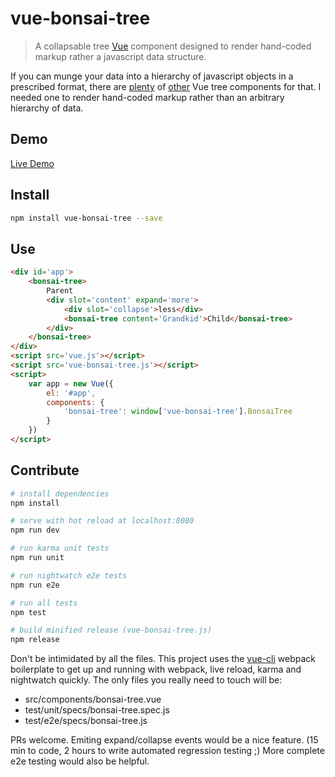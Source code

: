 # vue-bonsai-tree

> A collapsable tree [Vue](https://vuejs.org/) component designed to render hand-coded markup rather a javascript data structure.

If you can munge your data into a hierarchy of javascript objects in a prescribed format, there are [plenty](https://github.com/10quality/vue-tree-view) of [other](https://github.com/weibangtuo/vue-tree) Vue tree components for that. I needed one to render hand-coded markup rather than an arbitrary hierarchy of data. 

## Demo

[Live Demo](https://plnkr.co/edit/OHcXtj?p=preview)

## Install
``` bash
npm install vue-bonsai-tree --save
```

## Use
``` html
<div id='app'>
	<bonsai-tree>
		Parent
		<div slot='content' expand='more'>
			<div slot='collapse'>less</div>
			<bonsai-tree content='Grandkid'>Child</bonsai-tree>
		</div>
	</bonsai-tree>
</div>
<script src='vue.js'></script>
<script src='vue-bonsai-tree.js'></script>
<script>
	var app = new Vue({
		el: '#app',
		components: {
			'bonsai-tree': window['vue-bonsai-tree'].BonsaiTree
		}
	})
</script>
```

## Contribute

``` bash
# install dependencies
npm install

# serve with hot reload at localhost:8080
npm run dev

# run karma unit tests
npm run unit

# run nightwatch e2e tests
npm run e2e

# run all tests
npm test

# build minified release (vue-bonsai-tree.js)
npm release

```

Don't be intimidated by all the files. This project uses the [vue-cli](https://github.com/vuejs/vue-cli) webpack boilerplate to get up and running with webpack, live reload, karma and nightwatch quickly. The only files you really need to touch will be:

* src/components/bonsai-tree.vue
* test/unit/specs/bonsai-tree.spec.js
* test/e2e/specs/bonsai-tree.js

PRs welcome. 
Emiting expand/collapse events would be a nice feature. (15 min to code, 2 hours to write automated regression testing ;)
More complete e2e testing would also be helpful. 

